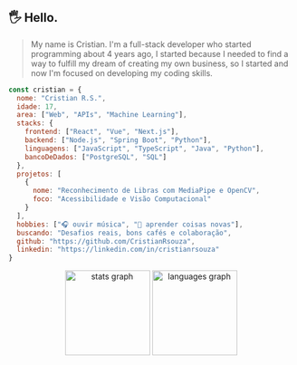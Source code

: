 

## 🖐 Hello.

> My name is Cristian. I'm a full-stack developer who started programming about 4 years ago, I started because I needed to find a way to fulfill my dream of creating my own business, so I started and now I'm focused on developing my coding skills.


```js
const cristian = {
  nome: "Cristian R.S.",
  idade: 17,
  area: ["Web", "APIs", "Machine Learning"],
  stacks: {
    frontend: ["React", "Vue", "Next.js"],
    backend: ["Node.js", "Spring Boot", "Python"],
    linguagens: ["JavaScript", "TypeScript", "Java", "Python"],
    bancoDeDados: ["PostgreSQL", "SQL"]
  },
  projetos: [
    {
      nome: "Reconhecimento de Libras com MediaPipe e OpenCV",
      foco: "Acessibilidade e Visão Computacional"
    }
  ],
  hobbies: ["🎧 ouvir música", "🚀 aprender coisas novas"],
  buscando: "Desafios reais, bons cafés e colaboração",
  github: "https://github.com/CristianRsouza",
  linkedin: "https://linkedin.com/in/cristianrsouza"
}
```


<div align="center">
   <img src="https://github-readme-stats.vercel.app/api?username=CristianRsouza&hide_title=false&hide_rank=false&show_icons=true&include_all_commits=true&count_private=true&disable_animations=false&theme=tokyonight&locale=en&hide_border=false" height="150" alt="stats graph"  />
  <img src="https://github-readme-stats.vercel.app/api/top-langs?username=CristianRsouza&locale=en&hide_title=false&layout=compact&card_width=320&langs_count=6&theme=tokyonight&hide_border=false" height="150" alt="languages graph"  />
</div>
